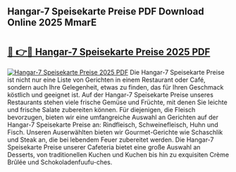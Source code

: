 ## Hangar-7 Speisekarte Preise PDF Download Online 2025 MmarE

# <h2><a href="http://gc7afi.nevu.top/?p=Hangar-7+Speisekarte+Preise">🔗 👉🔴 Hangar-7 Speisekarte Preise 2025 PDF</a></h2>

[![Hangar-7 Speisekarte Preise 2025 PDF](https://i.imgur.com/dBaPXMq.png)](http://gc7afi.nevu.top/?p=Hangar-7+Speisekarte+Preise)
Die Hangar-7 Speisekarte Preise ist nicht nur eine Liste von Gerichten in einem Restaurant oder Café, sondern auch Ihre Gelegenheit, etwas zu finden, das für Ihren Geschmack köstlich und geeignet ist. Auf der Hangar-7 Speisekarte Preise unseres Restaurants stehen viele frische Gemüse und Früchte, mit denen Sie leichte und frische Salate zubereiten können. Für diejenigen, die Fleisch bevorzugen, bieten wir eine umfangreiche Auswahl an Gerichten auf der Hangar-7 Speisekarte Preise an: Rindfleisch, Schweinefleisch, Huhn und Fisch. Unseren Auserwählten bieten wir Gourmet-Gerichte wie Schaschlik und Steak an, die bei lebendem Feuer zubereitet werden. Die Hangar-7 Speisekarte Preise unserer Cafeteria bietet eine große Auswahl an Desserts, von traditionellen Kuchen und Kuchen bis hin zu exquisiten Crème Brûlée und Schokoladenfuufu-ches.
